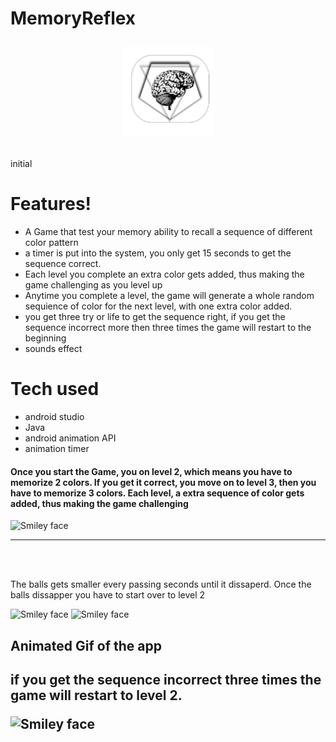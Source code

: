 # MemoryReflex                       <p align="center">![alt text](https://github.com/DannyArrow/MemoryReflex/blob/master/app/src/main/res/drawable-v24/ic_launcher.png)
  </p>
initial

# Features! 
<ul>
  <li>A Game that test your memory ability to recall a sequence of different color pattern</li>
  <li> a timer is put into the system, you only get 15 seconds to get the sequence correct. 
  <li>Each level you complete an extra color gets added, thus making the game challenging as you level up</li>
  <li>Anytime you complete a level, the game will generate a whole random sequience of color for the next level, with one extra color added.</li>
  <li> you get three try or life to get the sequence right, if you get the sequence incorrect more then three times the game will restart to the beginning
  <li> sounds effect </>
  </ul>
  
  
  # Tech used
  <ul>
     <li> android studio</li>
     <li> Java </li>
     <li> android animation API </li>
     <li> animation timer </li>
     </ul>
     
     
   <h4> Once you start the Game, you on level 2, which means you have to memorize 2 colors. If you get it correct, you move on to level 3, then you have to memorize 3 colors. Each level, a extra sequence of color gets added, thus making the game challenging</h4>
   <img src="https://www.dropbox.com/s/tkkclepfmus91zb/20181129_093551.jpg?dl=0" alt="Smiley face" height="350" width="650">
     <hr>
  </br>
  </br>
  

   <p> The balls gets smaller every passing seconds until it dissaperd. Once the balls dissapper you have to start over to level 2 </p>
    <img src="https://doc-0k-5s-docs.googleusercontent.com/docs/securesc/ha0ro937gcuc7l7deffksulhg5h7mbp1/d73ovavfribdkn7p0fo3gfrerevlvr1g/1543500000000/00936450897465557692/*/1_n-IJE-4py3HmluZRLjRDZkRFg9cRZsZ" alt="Smiley face" height="350" width="650">
   <img src="https://doc-0s-5s-docs.googleusercontent.com/docs/securesc/ha0ro937gcuc7l7deffksulhg5h7mbp1/r5apejst2i9mp08amkjc4kikoaomrsu9/1543507200000/00936450897465557692/*/1yiGqfjt_i4O1kY57h5b6bh1L4lZ-fD-1" alt="Smiley face" height="350" width="650">
   
  
<h2> Animated Gif of the app <h2>
  <p> if you get the sequence incorrect three times the game will restart to level 2. </p>
   <img src="https://doc-0k-5s-docs.googleusercontent.com/docs/securesc/ha0ro937gcuc7l7deffksulhg5h7mbp1/cedjr2b46k02f22lpp4cr3jdq6gjr43d/1543507200000/00936450897465557692/*/1ViqAykHFPVUcMpIHok6MYEYRvwqns-QJ" alt="Smiley face" height="350" width="650">
 
     
     
     
     
     
     






